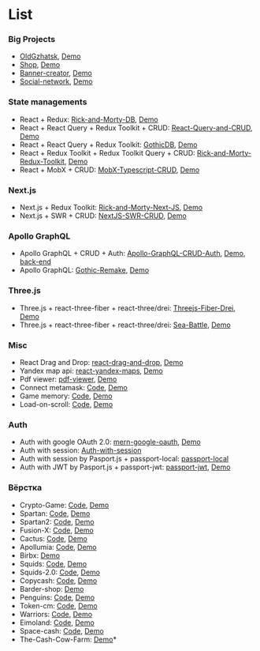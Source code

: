 # List
### Big Projects
* [OldGzhatsk](https://github.com/Alexaltrex/OldGzhatsk), [Demo](https://alexaltrex.github.io/OldGzhatsk)
* [Shop](https://github.com/Alexaltrex/shop), [Demo](https://alexaltrex.github.io/shop)
* [Banner-creator](https://github.com/Alexaltrex/Banner-creator), [Demo](https://alexaltrex.github.io/Banner-creator)
* [Social-network](https://github.com/Alexaltrex/Social-network), [Demo](https://alexaltrex.github.io/Social-network)

### State managements
* React + Redux: [Rick-and-Morty-DB](https://github.com/Alexaltrex/Rick-and-Morty-DB), [Demo](https://alexaltrex.github.io/Rick-and-Morty-DB)
* React + React Query + Redux Toolkit + CRUD: [React-Query-and-CRUD](https://github.com/Alexaltrex/React-Query-and-CRUD/tree/main), [Demo](https://alexaltrex.github.io/React-Query-and-CRUD)
* React + React Query + Redux Toolkit: [GothicDB](https://github.com/Alexaltrex/GothicDB/tree/main), [Demo](https://alexaltrex.github.io/GothicDB/)
* React + Redux Toolkit + Redux Toolkit Query + CRUD: [Rick-and-Morty-Redux-Toolkit](https://github.com/Alexaltrex/Rick-and-Morty-Redux-Toolkit), [Demo](https://alexaltrex.github.io/Rick-and-Morty-Redux-Toolkit/)
* React + MobX + CRUD: [MobX-Typescript-CRUD](https://github.com/Alexaltrex/MobX-Typescript-CRUD), [Demo](https://alexaltrex.github.io/MobX-Typescript-CRUD/)
### Next.js
* Next.js + Redux Toolkit: [Rick-and-Morty-Next-JS](https://github.com/Alexaltrex/Rick-and-Morty-Next-JS), [Demo](https://rick-and-morty-next-js-eight.vercel.app/)
* Next.js + SWR + CRUD: [NextJS-SWR-CRUD](https://github.com/Alexaltrex/NextJS-SWR-CRUD), [Demo](https://next-js-swr-crud.vercel.app/)
### Apollo GraphQL
* Apollo GraphQL + CRUD + Auth: [Apollo-GraphQL-CRUD-Auth](https://github.com/Alexaltrex/Apollo-GraphQL-CRUD-Auth), [Demo](https://alexaltrex.github.io/Apollo-GraphQL-CRUD-Auth/), [back-end](https://graphql-crud-auth.herokuapp.com/graphql)
* Apollo GraphQL: [Gothic-Remake](https://github.com/Alexaltrex/Gothic-Remake/blob/main/README.md), [Demo](https://alexaltrex.github.io/Gothic-Remake/) 
### Three.js
* Three.js + react-three-fiber + react-three/drei: [Threejs-Fiber-Drei](https://github.com/Alexaltrex/Threejs-Fiber-Drei), [Demo](https://alexaltrex.github.io/Threejs-Fiber-Drei/#/)
* Three.js + react-three-fiber + react-three/drei: [Sea-Battle](https://github.com/Alexaltrex/Sea-Battle), [Demo](https://alexaltrex.github.io/Sea-Battle/)
### Misc
* React Drag and Drop: [react-drag-and-drop](https://github.com/Alexaltrex/react-drag-and-drop), [Demo](https://alexaltrex.github.io/react-drag-and-drop)
* Yandex map api: [react-yandex-maps](https://github.com/Alexaltrex/react-yandex-maps), [Demo](https://alexaltrex.github.io/react-yandex-maps/)
* Pdf viewer: [pdf-viewer](https://github.com/Alexaltrex/pdf-viewer), [Demo](https://alexaltrex.github.io/pdf-viewer/)
* Connect metamask: [Code](https://github.com/Alexaltrex/Connect-metamask), [Demo](http://alexaltrex.github.io/Connect-metamask) 
* Game memory: [Code](https://github.com/Alexaltrex/Game-memory), [Demo](https://alexaltrex.github.io/Game-memory)
* Load-on-scroll: [Code](https://github.com/Alexaltrex/Load-on-scroll), [Demo](https://alexaltrex.github.io/Load-on-scroll)
### Auth
* Auth with google OAuth 2.0: [mern-google-oauth](https://github.com/Alexaltrex/mern-google-oauth), [Demo](https://alexaltrex.github.io/mern-google-oauth/) 
* Auth with session: [Auth-with-session](https://github.com/Alexaltrex/Auth-with-session)
* Auth with session by Pasport.js + passport-local: [passport-local](https://github.com/Alexaltrex/passport-locale)
* Auth with JWT by Pasport.js + passport-jwt: [passport-jwt](https://github.com/Alexaltrex/passport-jwt), [Demo](https://alexaltrex.github.io/passport-jwt)
### Вёрстка
* Crypto-Game: [Code](https://github.com/Alexaltrex/cryptogame), [Demo](http://cryptogame-zeta.vercel.app/)
* Spartan: [Code](https://github.com/Alexaltrex/Spartan), [Demo](https://spartan-psi.vercel.app/)
* Spartan2: [Code](https://github.com/Alexaltrex/spartan2), [Demo](https://alexaltrex.github.io/spartan2/)
* Fusion-X: [Code](https://github.com/Alexaltrex/Fusion-X), [Demo](https://alexaltrex.github.io/Fusion-X/)
* Cactus: [Code](https://github.com/Alexaltrex/Cactus), [Demo](https://alexaltrex.github.io/Cactus/)
* Apollumia: [Code](https://github.com/Alexaltrex/Apollumia/tree/main), [Demo](https://alexaltrex.github.io/Apollumia/)
* Birbx: [Demo](https://alexaltrex.github.io/Birbz/)
* Squids: [Code](https://github.com/Alexaltrex/Squids), [Demo](https://alexaltrex.github.io/Squids/)
* Squids-2.0: [Code](https://github.com/Alexaltrex/Squids-2.0), [Demo](https://alexaltrex.github.io/Squids-2.0/)
* Copycash: [Code](https://github.com/Alexaltrex/copycash), [Demo](https://alexaltrex.github.io/copycash/)
* Barder-shop: [Demo](https://alexaltrex.github.io/barber-shop) 
* Penguins: [Code](https://github.com/Alexaltrex/penguins), [Demo](https://alexaltrex.github.io/penguins/)
* Token-cm: [Code](https://github.com/Alexaltrex/token-cm), [Demo](https://alexaltrex.github.io/token-cm/)
* Warriors: [Code](https://github.com/Alexaltrex/warriors), [Demo](https://alexaltrex.github.io/warriors/)
* Eimoland: [Code](https://github.com/Alexaltrex/eimoland), [Demo](https://alexaltrex.github.io/eimoland/)
* Space-cash: [Code](https://github.com/Alexaltrex/space-cash), [Demo](https://alexaltrex.github.io/space-cash/)
*  The-Cash-Cow-Farm: [Demo](https://alexaltrex.github.io/The-Cash-Cow-Farm/)*  



